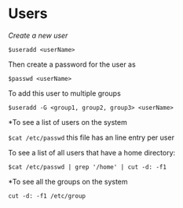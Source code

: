 # Users

*Create a new user*

`$useradd <userName>` 

Then create a password for the user as

`$passwd <userName>`

To add this user to multiple groups

`$useradd -G <group1, group2, group3> <userName>`

*To see a list of users on the system

`$cat /etc/passwd` 
this file has an line entry per user

To see a list of all users that have a home directory:

`$cat /etc/passwd | grep '/home' | cut -d: -f1`

*To see all the groups on the system

`cut -d: -f1 /etc/group`

